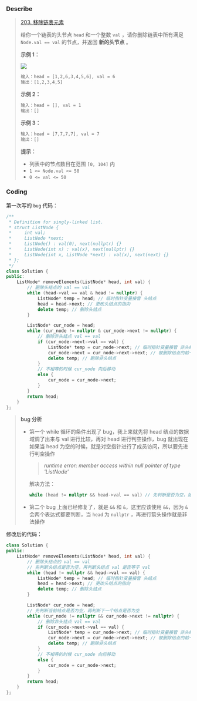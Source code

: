 ### Describe

> [203. 移除链表元素](https://leetcode.cn/problems/remove-linked-list-elements/)
>
> 给你一个链表的头节点 `head` 和一个整数 `val` ，请你删除链表中所有满足 `Node.val == val` 的节点，并返回 **新的头节点** 。
>
>  
>
> **示例 1：**
>
> ![](https://s1.vika.cn/space/2023/03/03/08623c86c27d4a45aae274a625fce2b8)
>
> ```txt
> 输入：head = [1,2,6,3,4,5,6], val = 6
> 输出：[1,2,3,4,5]
> ```
>
> **示例 2：**
>
> ```txt
> 输入：head = [], val = 1
> 输出：[]
> ```
>
> **示例 3：**
>
> ```txt
> 输入：head = [7,7,7,7], val = 7
> 输出：[]
> ```
>
>  
>
> **提示：**
>
> - 列表中的节点数目在范围 `[0, 104]` 内
> - `1 <= Node.val <= 50`
> - `0 <= val <= 50`

### Coding

第一次写的 `bug` 代码：

```cpp
/**
 * Definition for singly-linked list.
 * struct ListNode {
 *     int val;
 *     ListNode *next;
 *     ListNode() : val(0), next(nullptr) {}
 *     ListNode(int x) : val(x), next(nullptr) {}
 *     ListNode(int x, ListNode *next) : val(x), next(next) {}
 * };
 */
class Solution {
public:
    ListNode* removeElements(ListNode* head, int val) {
        // 删除头结点的 val == val
        while (head->val == val & head != nullptr) {
            ListNode* temp = head; // 临时指针变量接管 头结点
            head = head->next; // 更改头结点的指向
            delete temp; // 删除头结点
        }

        ListNode* cur_node = head;
        while (cur_node != nullptr & cur_node->next != nullptr) {
            // 删除非头结点 val == val
            if (cur_node->next->val == val) {
                ListNode* temp = cur_node->next; // 临时指针变量接管 非头结点
                cur_node->next = cur_node->next->next; // 被删除结点的前一个结点指向被删除结点的后一个结点
                delete temp; // 删除非头结点
            }
            // 不相等的时候 cur_node 向后移动
            else {
                cur_node = cur_node->next;
            }
        }
        return head;
    }
};
```

> **bug 分析**
>
> - 第一个 while 循环的条件出现了 bug，我上来就先将 head 结点的数据域调了出来与 val 进行比较，再对 head 进行判空操作，bug 就出现在如果当 head 为空的时候，就是对空指针进行了成员访问，所以要先进行判空操作
>
>   > *runtime error: member access within null pointer of type 'ListNode'*
>
>   解决方法：
>
>   ```cpp
>   while (head != nullptr && head->val == val) // 先判断是否为空，如果为空，就不用访问其成员
>   ```
>
> - 第二个 bug 上面已经修复了，就是 `&&` 和 `&`，这里应该使用 `&&`，因为 `&` 会两个表达式都要判断，当 `head` 为 `nullptr` ，再进行箭头操作就是非法操作

修改后的代码：

```cpp
class Solution {
public:
    ListNode* removeElements(ListNode* head, int val) {
        // 删除头结点的 val == val
        // 先判断头结点是否为空，再判断头结点 val 是否等于 val
        while (head != nullptr && head->val == val) {
            ListNode* temp = head; // 临时指针变量接管 头结点
            head = head->next; // 更改头结点的指向
            delete temp; // 删除头结点
        }

        ListNode* cur_node = head;
        // 先判断当前结点是否为空，再判断下一个结点是否为空
        while (cur_node != nullptr && cur_node->next != nullptr) {
            // 删除非头结点 val == val
            if (cur_node->next->val == val) {
                ListNode* temp = cur_node->next; // 临时指针变量接管 非头结点
                cur_node->next = cur_node->next->next; // 被删除结点的前一个结点指向被删除结点的后一个结点
                delete temp; // 删除非头结点
            }
            // 不相等的时候 cur_node 向后移动
            else {
                cur_node = cur_node->next;
            }
        }
        return head;
    }
};
```


